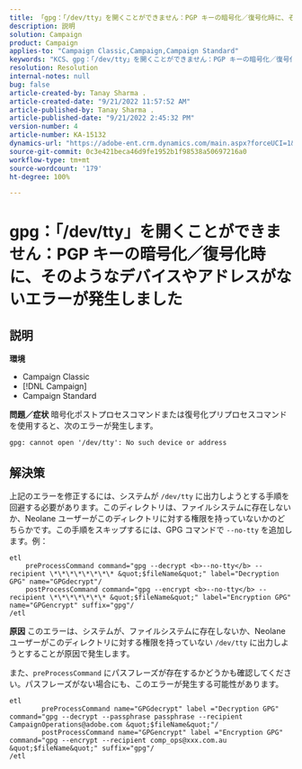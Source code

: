 ```yaml
---
title: 「gpg：「/dev/tty」を開くことができません：PGP キーの暗号化／復号化時に、そのようなデバイスやアドレスがないエラーが発生しました」
description: 説明
solution: Campaign
product: Campaign
applies-to: "Campaign Classic,Campaign,Campaign Standard"
keywords: "KCS、gpg：「/dev/tty」を開くことができません：PGP キーの暗号化／復号化時に、そのようなデバイスやアドレスがないエラーが発生しました"
resolution: Resolution
internal-notes: null
bug: false
article-created-by: Tanay Sharma .
article-created-date: "9/21/2022 11:57:52 AM"
article-published-by: Tanay Sharma .
article-published-date: "9/21/2022 2:45:32 PM"
version-number: 4
article-number: KA-15132
dynamics-url: "https://adobe-ent.crm.dynamics.com/main.aspx?forceUCI=1&pagetype=entityrecord&etn=knowledgearticle&id=16788499-a439-ed11-9db1-002248086735"
source-git-commit: 0c3e421beca46d9fe1952b1f98538a50697216a0
workflow-type: tm+mt
source-wordcount: '179'
ht-degree: 100%

---
```


# gpg：「/dev/tty」を開くことができません：PGP キーの暗号化／復号化時に、そのようなデバイスやアドレスがないエラーが発生しました

## 説明

<b>環境</b>
- Campaign Classic
- [!DNL Campaign]
- Campaign Standard



<b>問題／症状</b>
暗号化ポストプロセスコマンドまたは復号化プリプロセスコマンドを使用すると、次のエラーが発生します。


```
gpg: cannot open '/dev/tty': No such device or address
```





## 解決策


上記のエラーを修正するには、システムが `/dev/tty` に出力しようとする手順を回避する必要があります。このディレクトリは、ファイルシステムに存在しないか、Neolane ユーザーがこのディレクトリに対する権限を持っていないかのどちらかです。この手順をスキップするには、GPG コマンドで `--no-tty` を追加します。例：


```
etl
    preProcessCommand command="gpg --decrypt <b>--no-tty</b> --recipient \*\*\*\*\*\*\*\* &quot;$fileName&quot;" label="Decryption GPG" name="GPGdecrypt"/
    postProcessCommand command="gpg --encrypt <b>--no-tty</b> --recipient \*\*\*\*\*\*\* &quot;$fileName&quot;" label="Encryption GPG" name="GPGencrypt" suffix="gpg"/
/etl
```

<b>原因</b>
このエラーは、システムが、ファイルシステムに存在しないか、Neolane ユーザーがこのディレクトリに対する権限を持っていない `/dev/tty` に出力しようとすることが原因で発生します。

また、`preProcessCommand` にパスフレーズが存在するかどうかも確認してください。パスフレーズがない場合にも、このエラーが発生する可能性があります。


```
etl
        preProcessCommand name="GPGdecrypt" label ="Decryption GPG" command="gpg --decrypt --passphrase passphrase --recipient CampaignOperations@adobe.com &quot;$fileName&quot;"/
        postProcessCommand name="GPGencrypt" label ="Encryption GPG" command="gpg --encrypt --recipient comp_ops@xxx.com.au &quot;$fileName&quot;" suffix="gpg"/
/etl
```

